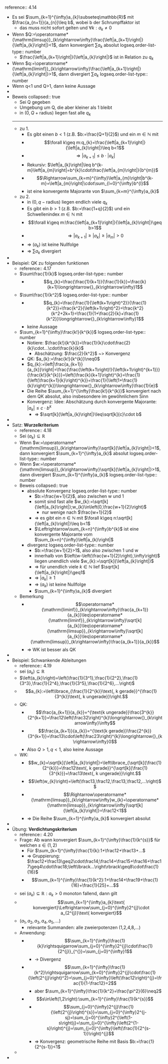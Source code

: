 reference:: 4.14

- Es sei $\sum_{k=1}^{\infty}a_{k}\subseteq\mathbb{R}$ mit $\frac{a_{n+1}}{a_{n}}\leq b$, wobei b der Schrumpffaktor ist
	- das muss nicht sofort gelten und $\forall k:a_{k}\neq0$
- Wenn $Q:=\operatorname*{\mathrm{limsup}}_{k\rightarrow\infty}\frac{\left|a_{k+1}\right|}{\left|a_{k}\right|}<1$, dann konvergiert $\sum a_{k}$ absolut
  logseq.order-list-type:: number
	- $\frac{\left|a_{k+1}\right|}{\left|a_{k}\right|}$ ist in Relation zu $q_{k}$
- Wenn $q:=\operatorname*{\mathrm{liminf}}_{k\rightarrow\infty}\frac{\left|a_{k+1}\right|}{\left|a_{k}\right|}>1$, dann divergiert $\sum a_{k}$
  logseq.order-list-type:: number
- Wenn q<1 und Q>1, dann keine Aussage
-
- Beweis
  collapsed:: true
	- Sei Q gegeben
	- Umgebung um Q, die aber kleiner als 1 bleibt
	- in $\left(0,Q+\text{radius}\right)$ liegen fast alle $q_{k}$
	- ---
	- zu 1.
		- Es gibt einen $b<1$ (z.B. $b:=\frac{Q+1}{2}$) und ein $m\in\mathbb{N}$ mit
		- $$\forall k\geq m:q_{k}=\frac{\left|a_{k+1}\right|}{\left|a_{k}\right|}\leq b<1$$
		- $$\Rightarrow\left|a_{k+1}\right|\leq b\cdot\left|a_{k}\right|$$
		- Rekursiv: $\left|a_{k}\right|\leq b^{k-m}\left|a_{m}\right|=b^{k}\cdot\frac{\left|a_{m}\right|}{b^{m}}$
		- $$\Rightarrow\sum_{k=m}^{\infty}\left|a_{m}\right|b^{k-m}=\left|a_{m}\right|\cdot\sum_{l=0}^{\infty}b^{l}$$
		- ist eine konvergente Majorante von $\sum_{k=m}^{\infty}a_{k}$
	- zu 2.
		- in $\left(0,q-\text{radius}\right)$ liegen endlich viele $q_{k}$
		- Es gibt ein $b>1$ (z.B. $b:=\frac{1+q}{2}$) und ein Schwellenindex $m\in\mathbb{N}$ mit
		- $$\forall k\geq m:\frac{\left|a_{k+1}\right|}{\left|a_{k}\right|}\geq b>1$$
		- $$\Rightarrow\left|a_{k+1}\right|\geq\left|a_{k}\right|\geq\left|a_{m}\right|>0$$
		- => $\left(a_{k}\right)$ ist keine Nullfolge
		- => $\sum a_{k}$ divergiert
-
- Beispiel: QK zu folgenden funktionen
	- reference:: 4.17
	- $\sum\frac{1}{k}$
	  logseq.order-list-type:: number
		- $$q_{k}=\frac{\frac{1}{k+1}}{\frac{1}{k}}=\frac{k}{k+1}\longrightarrow{}_{k\rightarrow\infty}1$$
	- $\sum\frac{1}{k^2}$
	  logseq.order-list-type:: number
		- $$q_{k}=\frac{\frac{1}{\left(k+1\right)^2}}{\frac{1}{k^2}}=\frac{k^2}{\left(k+1\right)^2}=\frac{k^2}{k^2+2k+1}=\frac{1}{1+\frac{2}{k}+\frac{1}{k^2}}\longrightarrow{}_{k\rightarrow\infty}1$$
		- keine Aussage
	- $\sum_{k=1}^{\infty}\frac{k!}{k^{k}}$
	  logseq.order-list-type:: number
		- Notiere: $\frac{k!}{k^{k}}=\frac{1}{k}\cdot\frac{2}{k}\cdot...\cdot\frac{k}{k}$
			- Abschätzung: $\frac{2}{k^2}$ ~> Konvergenz
		- QK: $a_{k}:=\frac{k!}{k^{k}}\neq0$
		- $q_{k}:=\left|\frac{a_{k+1}}{a_{k}}\right|=\frac{\frac{\left(k+1\right)!}{\left(k+1\right)^{k+1}}}{\frac{k!}{k^{k}}}=\left(\frac{k}{k+1}\right)^{k}=\frac{1}{\left(\frac{k+1}{k}\right)^{k}}=\frac{1}{\left(1+\frac{1}{k}\right)^{k}}\longrightarrow{}_{k\rightarrow\infty}\frac{1}{e}$
		- Die Reihe $\sum_{k=1}^{\infty}\frac{k!}{k^{k}}$ konvergiert nach dem QK absolut, also insbesondere im gewöhnlichem Sinn
		- Konvergenz: Idee: Abschätzung durch konvergente Majorante: $\left|a_{k}\right|\leq c\cdot b^{k}$
			- => $\sqrt[k]{\left|a_{k}\right|}\leq\sqrt[k]{c}\cdot b$
-
- Satz: **Wurzelkriterium**
	- reference:: 4.18
	- Sei $\left(a_{k}\right)\subseteq\mathbb{R}$
	- Wenn $w:=\operatorname*{\mathrm{limsup}}_{k\rightarrow\infty}\sqrt[k]{\left|a_{k}\right|}<1$, dann konvergiert $\sum_{k=1}^{\infty}a_{k}$ absolut
	  logseq.order-list-type:: number
	- Wenn $w:=\operatorname*{\mathrm{limsup}}_{k\rightarrow\infty}\sqrt[k]{\left|a_{k}\right|}>1$, dann divergiert $\sum_{k=1}^{\infty}a_{k}$
	  logseq.order-list-type:: number
	- Beweis
	  collapsed:: true
		- absolute Konvergenz
		  logseq.order-list-type:: number
			- $b:=\frac{w+1}{2}$, also zwischen w und 1
			- somit sind fast alle $w_{k}:=\sqrt[k]{\left|a_{k}\right|};w_{k}\in\left(0,\frac{w+1}{2}\right)$
				- nur wenige nach $\frac{w+1}{2}$
			- => es gibt ein $n\in\mathbb{N}$ mit $\forall k\geq n:\sqrt[k]{\left|a_{k}\right|}\leq b<1$
			- $\Leftrightarrow\sum_{k=n}^{\infty}b^{k}$ ist eine konvergente Majorante vom $\sum_{k=n}^{\infty}\left|a_{k}\right|$
		- divergenz
		  logseq.order-list-type:: number
			- $b:=\frac{w+1}{2}>1$, also also zwischen 1 und w
			- innerhalb von $\left(w-\left(\frac{w+1}{2}\right),\infty\right)$ liegen unendlich viele $w_{k}:=\sqrt[k]{\left|a_{k}\right|}$
			- => für unendlich viele $k\in\mathbb{N}$ lief $\sqrt[k]{\left|a_{k}\right|}\geq1$
			- => $\left|a_{k}\right|\geq1$
			- => $\left(a_{k}\right)$ ist keine Nullfolge
			- $\sum_{k=1}^{\infty}a_{k}$ divergiert
	- Bemerkung
		- $$\operatorname*{\mathrm{liminf}}_{k\rightarrow\infty}\frac{a_{k+1}}{a_{k}}\leq\operatorname*{\mathrm{liminf}}_{k\rightarrow\infty}\sqrt[k]{a_{k}}\leq\operatorname*{\mathrm{limsup}}_{k\rightarrow\infty}\sqrt[k]{a_{k}}\leq\operatorname*{\mathrm{limsup}}_{k\rightarrow\infty}\frac{a_{k+1}}{a_{k}}$$
		- => WK ist besser als QK
-
- Beispiel: Schwankende Ableitungen
	- reference:: 4.19
	- sei $\left(a_{k}\right)\subseteq\mathbb{R}$
	- $\left(a_{k}\right)=\left(\frac{1}{3^1},\frac{1}{2^2},\frac{1}{3^3},\frac{1}{2^4},\frac{1}{3^5},\frac{1}{2^6},...\right)$
	- $$a_{k}:=\left\lbrace_{\frac{1}{2^{k}}\text{, k gerade}}^{\frac{1}{3^{k}}\text{, k ungerade}}\right.$$
	- QK:
		- $$\frac{a_{k+1}}{a_{k}}=^{\text{k ungerade}}\frac{3^{k}}{2^{k+1}}=\frac12\left(\frac32\right)^{k}\longrightarrow{}_{k\rightarrow\infty}\infty$$
		- $$\frac{a_{k+1}}{a_{k}}=^{\text{k gerade}}\frac{2^{k}}{3^{k+1}}=\frac13\cdot\left(\frac23\right)^{k}\longrightarrow{}_{k\rightarrow\infty}0$$
		- Also $Q>1,q<1$, also keine Aussage
	- WK:
		- $$w_{k}=\sqrt[k]{\left|a_{k}\right|}=\left\lbrace_{\sqrt[k]{\frac{1}{2^{k}}}=\frac12\text{, k gerade}}^{\sqrt[k]{\frac{1}{3^{k}}}=\frac13\text{, k ungerade}}\right.$$
		- $$\left(w_{k}\right)=\left(\frac13,\frac12,\frac13,\frac12,...\right)$$
		- $$\Rightarrow\operatorname*{\mathrm{limsup}}_{k\rightarrow\infty}w_{k}=\operatorname*{\mathrm{limsup}}_{k\rightarrow\infty}\sqrt[k]{\left|a_{k}\right|}=\frac12<1$$
		- => Die Reihe $\sum_{k=1}^{\infty}a_{k}$ konvergiert absolut
-
- Übung: **Verdichtungskriterium**
	- reference:: 4.20
	- Frage: Ab wann konvergiert $\sum_{k=1}^{\infty}\frac{1}{k^{s}}$ für welchen $s\in\left(1,2\right)$
		- Für $\sum_{k=1}^{\infty}\frac{1}{k}:1+\frac12+\frac13+...$
		- => Gruppierung: $\frac12+\frac13\geq2\cdot\frac14;\frac14+\frac15+\frac16+\frac17\geq4\cdot\frac18;\left\lbrack...\right\rbrack\geq8\cdot\frac{1}{16}$
		- $$\sum_{k=1}^{\infty}\frac{1}{k^2}:1+\frac14+\frac19+\frac{1}{16}+\frac{1}{25}+...$$
	- sei $\left(a_{k}\right)\subseteq\mathbb{R}:a_{k}>0$ monoton fallend, dann gilt
	- $$\sum_{k=1}^{\infty}a_{k}\text{ konvergiert}\Leftrightarrow\sum_{j=0}^{\infty}2^{j}\cdot a_{2^{j}}\text{ konvergiert}$$
	- $\left(a_1,a_2,a_3,a_4,a_5,...\right)$
		- relevante Summanden: alle zweierpotenzen (1,2,4,8,...)
	- Anwendung:
		- $$\sum_{k=1}^{\infty}\frac{1}{k}\rightsquigarrow\sum_{j=0}^{\infty}2^{j}\cdot\frac{1}{2^{j}}_{^{}}=\sum_{j=0}^{\infty}1$$
			- -> Divergenz
		- $$\sum_{k=1}^{\infty}\frac{1}{k^2}\rightsquigarrow\sum_{k=0}^{\infty}2^{j}\cdot\frac{1}{\left(2^{j}\right)^2}=\sum_{j=0}^{\infty}\left(\frac12\right)^{j}=\frac{1}{1-\frac12}=2$$
			- aber $\sum_{k=1}^{\infty}\frac{1}{k^2}=\frac{\pi^2}{6}\neq2$
		- $$s\in\left(1,2\right):\sum_{k=1}^{\infty}\frac{1}{k^{s}}$$
			- $$\sum_{j=0}^{\infty}2^{j}\frac{1}{\left(2^{j}\right)^{s}}=\sum_{j=0}^{\infty}2^{j-sj}=\sum_{j=0}^{\infty}2^{\left(1-s\right)j}=\sum_{j=0}^{\infty}\left(2^{1-s}\right)^{j}=\sum_{j=0}^{\infty}\left(\frac{1}{2^{s-1}}\right)^{j}$$
			- => Konvergenz: geometrische Reihe mit Basis $b:=\frac{1}{2^{s-1}}<1$
	-
-